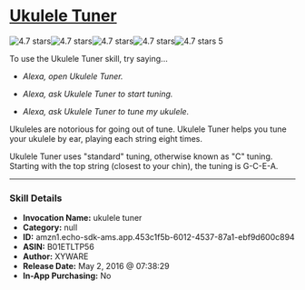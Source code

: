 # [Ukulele Tuner](http://alexa.amazon.com/#skills/amzn1.echo-sdk-ams.app.453c1f5b-6012-4537-87a1-ebf9d600c894)
![4.7 stars](../../images/ic_star_black_18dp_1x.png)![4.7 stars](../../images/ic_star_black_18dp_1x.png)![4.7 stars](../../images/ic_star_black_18dp_1x.png)![4.7 stars](../../images/ic_star_black_18dp_1x.png)![4.7 stars](../../images/ic_star_half_black_18dp_1x.png) 5

To use the Ukulele Tuner skill, try saying...

* *Alexa, open Ukulele Tuner.*

* *Alexa, ask Ukulele Tuner to start tuning.*

* *Alexa, ask Ukulele Tuner to tune my ukulele.*

Ukuleles are notorious for going out of tune. Ukulele Tuner helps you tune your ukulele by ear, playing each string eight times.

Ukulele Tuner uses "standard" tuning, otherwise known as "C" tuning. Starting with the top string (closest to your chin), the tuning is G-C-E-A.

***

### Skill Details

* **Invocation Name:** ukulele tuner
* **Category:** null
* **ID:** amzn1.echo-sdk-ams.app.453c1f5b-6012-4537-87a1-ebf9d600c894
* **ASIN:** B01ETLTP56
* **Author:** XYWARE
* **Release Date:** May 2, 2016 @ 07:38:29
* **In-App Purchasing:** No
